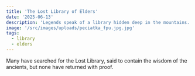 ```yaml
---
title: 'The Lost Library of Elders'
date: '2025-06-13'
description: 'Legends speak of a library hidden deep in the mountains.'
image: '/src/images/uploads/peciatka_fpu.jpg.jpg'
tags:
  - library
  - elders
---
```


Many have searched for the Lost Library, said to contain the wisdom of the ancients, but none have returned with proof.
